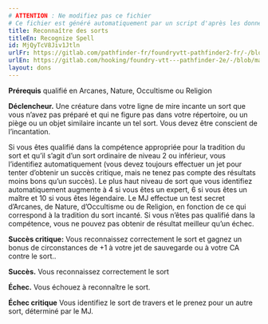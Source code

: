 ```yaml
---
# ATTENTION : Ne modifiez pas ce fichier
# Ce fichier est généré automatiquement par un script d'après les données du module Foundry VTT officiel et de sa traduction
title: Reconnaître des sorts
titleEn: Recognize Spell
id: MjQyTcV8Jiv1Jtln
urlFr: https://gitlab.com/pathfinder-fr/foundryvtt-pathfinder2-fr/-/blob/master/data/feats/MjQyTcV8Jiv1Jtln.htm
urlEn: https://gitlab.com/hooking/foundry-vtt---pathfinder-2e/-/blob/master/packs/data/feats.db/recognize-spell.json
layout: dons
---
```

**Prérequis** qualifié en Arcanes, Nature, Occultisme ou Religion

**Déclencheur.** Une créature dans votre ligne de mire incante un sort que vous n’avez pas préparé et qui ne figure pas dans votre répertoire, ou un piège ou un objet similaire incante un tel sort. Vous devez être conscient de l’incantation.

Si vous êtes qualifié dans la compétence appropriée pour la tradition du sort et qu’il s’agit d’un sort ordinaire de niveau 2 ou inférieur, vous l’identifiez automatiquement (vous devez toujours effectuer un jet pour tenter d’obtenir un succès critique, mais ne tenez pas compte des résultats moins bons qu’un succès). Le plus haut niveau de sort que vous identifiez automatiquement augmente à 4 si vous êtes un expert, 6 si vous êtes un maître et 10 si vous êtes légendaire. Le MJ effectue un test secret d’Arcanes, de Nature, d’Occultisme ou de Religion, en fonction de ce qui correspond à la tradition du sort incanté. Si vous n’êtes pas qualifié dans la compétence, vous ne pouvez pas obtenir de résultat meilleur qu’un échec.

**Succès critique:** Vous reconnaissez correctement le sort et gagnez un bonus de circonstances de +1 à votre jet de sauvegarde ou à votre CA contre le sort..

**Succès.** Vous reconnaissez correctement le sort

**Échec.** Vous échouez à reconnaître le sort.

**Échec critique** Vous identifiez le sort de travers et le prenez pour un autre sort, déterminé par le MJ.
